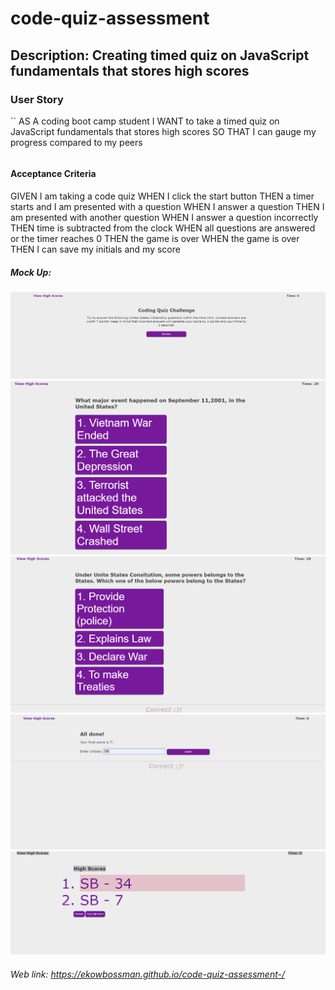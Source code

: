 # code-quiz-assessment

## Description: Creating timed quiz on JavaScript fundamentals that stores high scores

### User Story
``
AS A coding boot camp student
I WANT to take a timed quiz on JavaScript fundamentals that stores high scores
SO THAT I can gauge my progress compared to my peers
```
```

#### Acceptance Criteria

GIVEN I am taking a code quiz
WHEN I click the start button
THEN a timer starts and I am presented with a question
WHEN I answer a question
THEN I am presented with another question
WHEN I answer a question incorrectly
THEN time is subtracted from the clock
WHEN all questions are answered or the timer reaches 0
THEN the game is over
WHEN the game is over
THEN I can save my initials and my score
##### Mock Up: 
![alt text](./assets/images/codeQuiz1.png)
![alt text](./assets/images/codeQuiz2.png)
![alt text](./assets/images/codeQuiz3.png)
![alt text](./assets/images/codeQuiz4.png)
![alt text](./assets/images/codeQuiz5.png)

###### Web link:  https://ekowbossman.github.io/code-quiz-assessment-/
